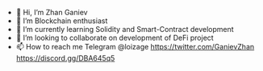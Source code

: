 - 👋 Hi, I’m Zhan Ganiev
- 👀 I’m Blockchain enthusiast
- 🌱 I’m currently learning Solidity and Smart-Contract development
- 💞️ I’m looking to collaborate on development of DeFi project
- 📫 How to reach me
      Telegram @loizage
      https://twitter.com/GanievZhan
      https://discord.gg/DBA645q5

<!---
Loizage/Loizage is a ✨ special ✨ repository because its `README.md` (this file) appears on your GitHub profile.
You can click the Preview link to take a look at your changes.
--->
